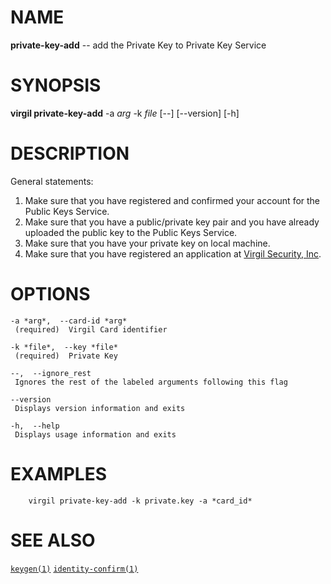 NAME
====

**private-key-add** -- add the Private Key to Private Key Service

SYNOPSIS
========

**virgil private-key-add** -a *arg* -k *file* \[--\] \[--version\]
\[-h\]

DESCRIPTION
===========

General statements:

1.  Make sure that you have registered and confirmed your account for
    the Public Keys Service.
2.  Make sure that you have a public/private key pair and you have
    already uploaded the public key to the Public Keys Service.
3.  Make sure that you have your private key on local machine.
4.  Make sure that you have registered an application at [Virgil
    Security, Inc](https://developer.virgilsecurity.com/account/signup).

OPTIONS
=======

    -a *arg*,  --card-id *arg*
     (required)  Virgil Card identifier

    -k *file*,  --key *file*
     (required)  Private Key

    --,  --ignore_rest
     Ignores the rest of the labeled arguments following this flag

    --version
     Displays version information and exits

    -h,  --help
     Displays usage information and exits

EXAMPLES
========

        virgil private-key-add -k private.key -a *card_id*

SEE ALSO
========

[`keygen(1)`]() [`identity-confirm(1)`]()
